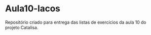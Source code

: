 # Aula10-lacos
Repositório criado para entrega das listas de exercícios da aula 10 do projeto Catalisa.
